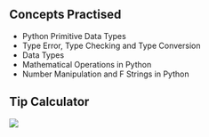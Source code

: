 ## Concepts Practised
- Python Primitive Data Types
- Type Error, Type Checking and Type Conversion
- Data Types
- Mathematical Operations in Python
- Number Manipulation and F Strings in Python
## Tip Calculator
![](https://user-images.githubusercontent.com/98851253/154178407-2fd555e2-2bdd-4a87-ad03-477e07cb307e.gif)